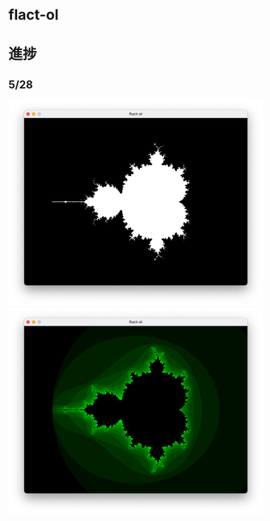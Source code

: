 # flact-ol

# 進捗
## 5/28
![マンデルブロ集合](screenshot/2021-05-28_2.50.06.png)
![](screenshot/2021-05-28_3.39.37.png)